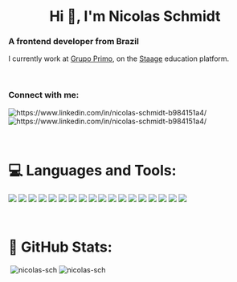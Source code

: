 <h1 align="center">Hi 👋, I'm Nicolas Schmidt</h1>
<h3 align="left">A frontend developer from Brazil</h3>

<p>I currently work at <a href="https://www.linkedin.com/company/grupo-primo/mycompany/" target="_blank">Grupo Primo</a>, on the <a href="https://staage.com/" target="_blank">Staage</a> education platform.</p>
&nbsp;

<h3 align="left">Connect with me:</h3>
<p align="left">
<img align="center" src="https://img.shields.io/badge/-linkedin-blue?style=for-the-badge&logo=Linkedin&logoColor=white&link=https://www.linkedin.com/in/nicolas-schmidt-b984151a4/" alt="https://www.linkedin.com/in/nicolas-schmidt-b984151a4/"/> <img align="center" src="https://img.shields.io/badge/-nicolasdrivebackup@gmail.com-c14438?style=for-the-badge&logo=Gmail&logoColor=white&link=mailto:nicolasdrivebackup@gmail.com" alt="https://www.linkedin.com/in/nicolas-schmidt-b984151a4/"/>
</p>
&nbsp;
&nbsp;



<h1 align="left" font-size="10px">💻 Languages and Tools:</h1>
<p align="left"> <img src="https://img.shields.io/badge/HTML5-E34F26?style=for-the-badge&logo=html5&logoColor=white"/> <img src="https://img.shields.io/badge/CSS3-1572B6?style=for-the-badge&logo=css3&logoColor=white"/> <img src="https://img.shields.io/badge/Sass-CC6699?style=for-the-badge&logo=sass&logoColor=white"/> <img src="https://img.shields.io/badge/JavaScript-323330?style=for-the-badge&logo=javascript&logoColor=F7DF1E"/> <img src="https://img.shields.io/badge/React-20232A?style=for-the-badge&logo=react&logoColor=61DAFB"/> <img src="https://img.shields.io/badge/React_Native-20232A?style=for-the-badge&logo=react&logoColor=61DAFB"/> <img src="https://img.shields.io/badge/Vue.js-35495E?style=for-the-badge&logo=vuedotjs&logoColor=4FC08D"/> <img src="https://img.shields.io/badge/npm-CB3837?style=for-the-badge&logo=npm&logoColor=white"/> <img src="https://img.shields.io/badge/Yarn-2C8EBB?style=for-the-badge&logo=yarn&logoColor=white"/> <img src="https://img.shields.io/badge/Redux-593D88?style=for-the-badge&logo=redux&logoColor=white"/> <img src="https://img.shields.io/badge/Cypress-17202C?style=for-the-badge&logo=cypress&logoColor=white"/> <img src="https://img.shields.io/badge/MongoDB-4EA94B?style=for-the-badge&logo=mongodb&logoColor=white"/> <img src="https://img.shields.io/badge/Amazon_AWS-FF9900?style=for-the-badge&logo=amazonaws&logoColor=white"/> <img src="https://img.shields.io/badge/Heroku-430098?style=for-the-badge&logo=heroku&logoColor=white"/> <img src="https://img.shields.io/badge/Vercel-000000?style=for-the-badge&logo=vercel&logoColor=white"/> <img src="https://img.shields.io/badge/Git-F05032?style=for-the-badge&logo=git&logoColor=white"/> <img src="https://img.shields.io/badge/-BitBucket-darkblue?style=for-the-badge&logo=bitbucket"/> <img src="https://img.shields.io/badge/Node.js-339933?style=for-the-badge&logo=nodedotjs&logoColor=white"/> </p>
&nbsp;
&nbsp;


<h1 align="left">🚀 GitHub Stats:</h1>
<p<img align="left" src="https://github-readme-stats.vercel.app/api/top-langs?username=nicolas-sch&show_icons=true&locale=en&layout=compact" alt="nicolas-sch" /></p>

<p>&nbsp;<img align="center" src="https://github-readme-stats.vercel.app/api?username=nicolas-sch&show_icons=true&locale=en" alt="nicolas-sch" /> <img align="center" src="https://github-readme-stats.vercel.app/api/top-langs/?username=nicolas-sch&layout=compact" alt="nicolas-sch" /></p>




